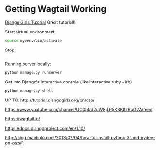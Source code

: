# Getting Wagtail Working

[Django Girls Tutorial](http://tutorial.djangogirls.org/en/)
Great tutorial!!

Start virtual environment:
```bash
source myvenv/bin/activate
```

Stop:
```bash
```

Running server locally:
```bash
python manage.py runserver
```

Get into Django's interactive console  (like interactive ruby - irb)
```bash
python manage.py shell
```



UP TO:
http://tutorial.djangogirls.org/en/css/



https://www.youtube.com/channel/UC0hNd2uW8jTR5K3KBzRuG2A/feed

https://wagtail.io/

https://docs.djangoproject.com/en/1.10/

http://blog.manbolo.com/2013/02/04/how-to-install-python-3-and-pydev-on-osx#1
